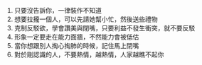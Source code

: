 
1. 只要沒告訴你，一律裝作不知道
2. 想要拉攏一個人，可以先請她幫小忙，然後送些禮物
3. 克制反駁欲，學會讚美與閉嘴，只要利益不發生衝突，就不要反駁
4. 形象一定要走在能力面牆，不然能力會被低估
5. 當你想跟別人掏心掏肺的時候，記住馬上閉嘴
6. 對於剛認識的人，不要熱情，越熱情，人家越瞧不起你
